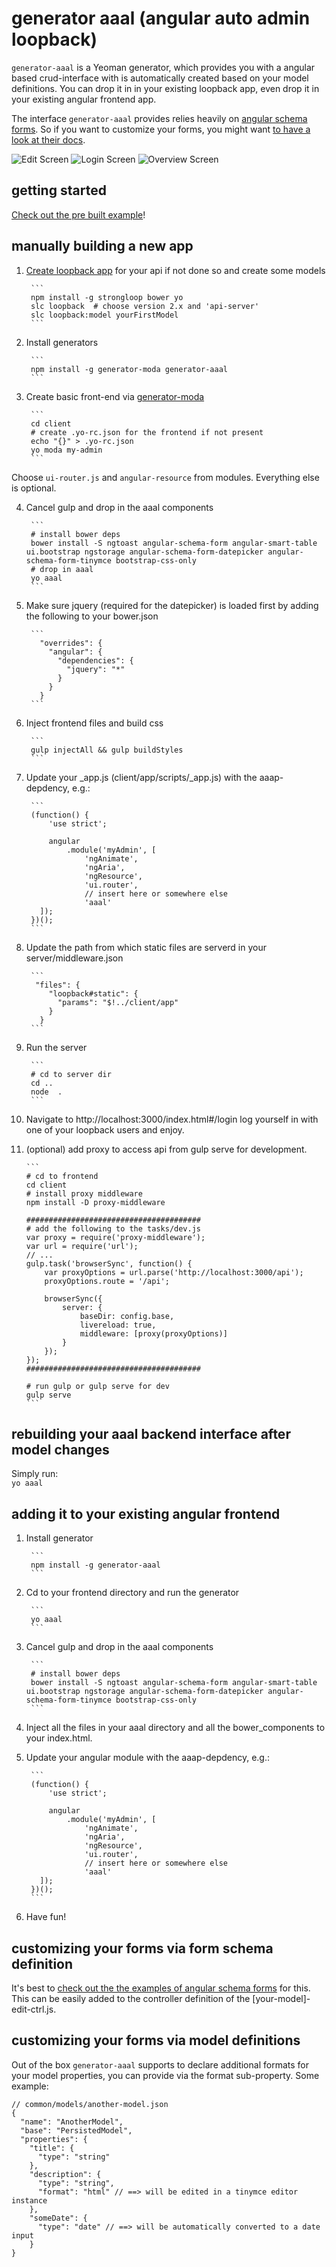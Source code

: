 # generator aaal (angular auto admin loopback)
`generator-aaal` is a Yeoman generator, which provides you with a angular based crud-interface with is automatically created based on your model definitions. You can drop it in in your existing loopback app, even drop it in your existing angular frontend app. 

The interface `generator-aaal` provides relies heavily on [angular schema forms](http://schemaform.io/). So if you want to customize your forms, you might want [to have a look at their docs](https://github.com/json-schema-form/angular-schema-form/blob/master/docs/index.md).

![Edit Screen](docs/edit.png)
![Login Screen](docs/login.png)
![Overview Screen](docs/overview.png)

## getting started
[Check out the pre built example](https://github.com/johannesjo/angular-auto-admin-looopback)! 

## manually building a new app
1. [Create loopback app](http://loopback.io/getting-started/) for your api if not done so and create some models

        ```
        npm install -g strongloop bower yo
        slc loopback  # choose version 2.x and 'api-server'
        slc loopback:model yourFirstModel
        ```

2. Install generators 

        ```
        npm install -g generator-moda generator-aaal
        ```

3. Create basic front-end via [generator-moda](https://github.com/johannesjo/generator-modular-angular)

        ```
        cd client
        # create .yo-rc.json for the frontend if not present
        echo "{}" > .yo-rc.json
        yo moda my-admin
        ```
 Choose `ui-router.js` and `angular-resource` from modules. Everything else is optional.
        
4. Cancel gulp and drop in the aaal components

        ```
        # install bower deps
        bower install -S ngtoast angular-schema-form angular-smart-table ui.bootstrap ngstorage angular-schema-form-datepicker angular-schema-form-tinymce bootstrap-css-only
        # drop in aaal
        yo aaal
        ```
 
5. Make sure jquery (required for the datepicker) is loaded first by adding the following to your bower.json

        ```
          "overrides": {
            "angular": {
              "dependencies": {
                "jquery": "*"
              }
            }
          }
        ```
 
6. Inject frontend files and build css
        
        ```
        gulp injectAll && gulp buildStyles
        ```

7. Update your _app.js (client/app/scripts/_app.js) with the aaap-depdency, e.g.:
        
        ```
        (function() {
            'use strict';
        
            angular
                .module('myAdmin', [
                    'ngAnimate',
                    'ngAria',
                    'ngResource',
                    'ui.router',
                    // insert here or somewhere else
                    'aaal'
          ]);
        })();  
        ```

8. Update the path from which static files are serverd in your server/middleware.json

        ```
         "files": {
            "loopback#static": {
              "params": "$!../client/app"
            }
          }
        ```

9. Run the server
        
        ```
        # cd to server dir
        cd ..
        node  .
        ```

9. Navigate to http://localhost:3000/index.html#/login log yourself in with one of your loopback users and enjoy.

10. (optional) add proxy to access api from gulp serve for development. 

        ```
        # cd to frontend
        cd client
        # install proxy middleware
        npm install -D proxy-middleware
        
        #######################################
        # add the following to the tasks/dev.js
        var proxy = require('proxy-middleware');
        var url = require('url');
        // ...
        gulp.task('browserSync', function() {
            var proxyOptions = url.parse('http://localhost:3000/api');
            proxyOptions.route = '/api';
        
            browserSync({
                server: {
                    baseDir: config.base,
                    livereload: true,
                    middleware: [proxy(proxyOptions)]
                }
            });
        });
        #######################################
        
        # run gulp or gulp serve for dev
        gulp serve
        ```

## rebuilding your aaal backend interface after model changes
Simply run:         
        ```
        yo aaal
        ```

## adding it to your existing angular frontend

1. Install generator
        
        ```
        npm install -g generator-aaal
        ```
        
2. Cd to your frontend directory and run the generator
        
        ```
        yo aaal
        ```
        
3. Cancel gulp and drop in the aaal components
        
        ```
        # install bower deps
        bower install -S ngtoast angular-schema-form angular-smart-table ui.bootstrap ngstorage angular-schema-form-datepicker angular-schema-form-tinymce bootstrap-css-only
        ```
        
4. Inject all the files in your aaal directory and all the bower_components to your index.html.

5. Update your angular module with the aaap-depdency, e.g.:

        ```
        (function() {
            'use strict';
        
            angular
                .module('myAdmin', [
                    'ngAnimate',
                    'ngAria',
                    'ngResource',
                    'ui.router',
                    // insert here or somewhere else
                    'aaal'
          ]);
        })();  
        ```

6. Have fun!


## customizing your forms via form schema definition

It's best to [check out the the examples of angular schema forms](http://schemaform.io/examples/bootstrap-example.html) for this. This can be easily added to the controller definition of the [your-model]-edit-ctrl.js. 

## customizing your forms via model definitions

Out of the box `generator-aaal` supports to declare additional formats for your model properties, you can provide via the format sub-property. Some example:


```
// common/models/another-model.json
{
  "name": "AnotherModel",
  "base": "PersistedModel",
  "properties": {
    "title": {
      "type": "string"
    },
    "description": {
      "type": "string",
      "format": "html" // ==> will be edited in a tinymce editor instance
    },
    "someDate": {
      "type": "date" // ==> will be automatically converted to a date input
    }
}

```
